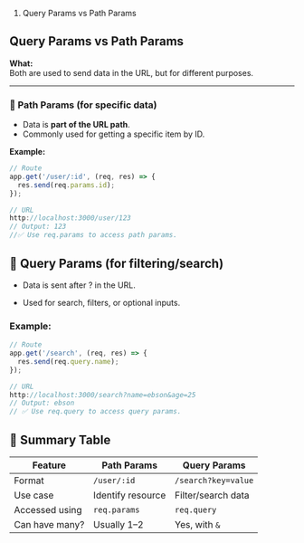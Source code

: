 1. Query Params vs Path Params


## Query Params vs Path Params

**What:**  
Both are used to send data in the URL, but for different purposes.

---

### 🔹 Path Params (for specific data)
- Data is **part of the URL path**.
- Commonly used for getting a specific item by ID.

**Example:**
```js
// Route
app.get('/user/:id', (req, res) => {
  res.send(req.params.id);
});

// URL
http://localhost:3000/user/123
// Output: 123
//✅ Use req.params to access path params.
```
## 🔹 Query Params (for filtering/search)
- Data is sent after ? in the URL.

- Used for search, filters, or optional inputs.

### Example:
```js
// Route
app.get('/search', (req, res) => {
  res.send(req.query.name);
});

// URL
http://localhost:3000/search?name=ebson&age=25
// Output: ebson
// ✅ Use req.query to access query params.

```
## 🔁 Summary Table

| Feature        | Path Params       | Query Params        |
| -------------- | ----------------- | ------------------- |
| Format         | `/user/:id`       | `/search?key=value` |
| Use case       | Identify resource | Filter/search data  |
| Accessed using | `req.params`      | `req.query`         |
| Can have many? | Usually 1–2       | Yes, with `&`       |
